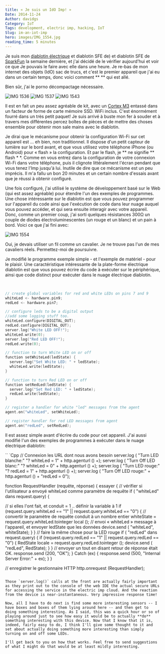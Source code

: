 ```yaml
---
title: « Je suis un IdO Imp! »
Date: 2014-11-24
Author: davidgs
Category: IoT
Tags: development, electric imp, hacking, IoT
Slug: im-an-iot-imp
hero: images/IMG_1554.jpg
reading_time: 5 minutes
---
```


Je suis mon [diablotin électrique](http://electricimp.com/) et diablotin SFE de) et diablotin SFE de [SparkFun](http://www.sparkfun.com) la semaine dernière, et j'ai décidé de le vérifier aujourd'hui et voir ce que Je pouvais le faire avec elle dans une heure. Je re-bas de mon internet des objets (IdO) sac de trucs, et c'est le premier appareil que j'ai eu dans un certain temps, donc voici comment ** ** qui est allé.

Bien sûr, j'ai le porno décompactage nécessaire.

![IMG 1536](/posts/category/iot/iot-hardware/images/IMG_1536.jpg)
![IMG 1537](/posts/category/iot/iot-hardware/images/IMG_1537.jpg)
![IMG 1543](/posts/category/iot/iot-hardware/images/IMG_1543.jpg)

Il est en fait un peu assez agréable de kit, avec un [Cortex M3](http://www.arm.com/products/processors/cortex-m/cortex-m3.php) entassé dans un facteur de forme de carte mémoire SSD. WiFi inclus. C'est énormément fourré dans un très petit paquet! Je suis arrivé à buste mon fer à souder et à travers mes différentes percez boîtes de pièces et de mettre des choses ensemble pour obtenir mon sale mains avec le diablotin.

Je dirai que le mécanisme pour obtenir la configuration Wi-Fi sur cet appareil est ... eh bien, non traditionnel. Il dispose d'un petit capteur de lumière sur le bord avant, et que vous utilisez votre téléphone iPhone (ou Android) pour « flash » la configuration. Et par le flash, je ** ne signifie ** flash * *. Comme en vous entrez dans la configuration de votre connexion Wi-Fi dans votre téléphone, puis il clignote littéralement l'écran pendant que vous tenez l'Imp jusqu'à lui. Inutile de dire que ce mécanisme est un peu imprécis. Il m'a fallu un bon 20 minutes et un certain nombre d'essais avant que je réussi à obtenir configuré.

Une fois configuré, j'ai utilisé le système de développement basé sur le Web (qui est assez agréable) pour étendre l'un des exemples de programmes. Une chose intéressante sur le diablotin est que vous pouvez programmer sur l'appareil du code ainsi que l'exécution de code dans leur nuage auquel vous pouvez accéder, et qui sera ensuite interagir avec votre appareil. Donc, comme un premier coup, j'ai sorti quelques résistances 300Ω un couple de diodes électroluminescentes (un rouge et un blanc) et un pain à bord. Voici ce que j'ai fini avec:

![IMG 1554](/posts/category/iot/iot-hardware/images/IMG_1554.jpg)

Oui, je devais utiliser un fil comme un cavalier. Je ne trouve pas l'un de mes cavaliers réels. Permettez-moi de poursuivre.

Je modifié le programme exemple simple - et l'exemple de matériel - pour le plaisir. Une caractéristique intéressante de la plate-forme électrique diablotin est que vous pouvez écrire du code à exécuter sur le périphérique, ainsi que code distinct pour exécuter dans le nuage électrique diablotin.

 
```cpp
// create global variables for red and white LEDs on pins 7 and 9
whiteLed <- hardware.pin9;
redLed <- hardware.pin7;

// configure leds to be a digital output
//add some logging stuff too.
whiteLed.configure(DIGITAL_OUT);
redLed.configure(DIGITAL_OUT);
server.log("White LED OFF!");
whiteLed.write(0);
server.log("Red LED OFF!");
redLed.write(0);

// function to turn White LED on or off
function setWhiteLed(ledState) {
  server.log("Set White LED: " + ledState);
  whiteLed.write(ledState);
}

// function to turn Red LED on or off
function setRedLed(ledState) {
  server.log("Set Red LED: " + ledState);
  redLed.write(ledState);
}

// register a handler for white "led" messages from the agent
agent.on("whiteLed", setWhiteLed);

// register handler for red LED messages from agent
agent.on("redLed", setRedLed);
```

Il est assez simple avant d'écrire du code pour cet appareil. J'ai aussi modifié l'un des exemples de programmes à exécuter dans le nuage électrique diablotin:

`` `Cpp
// Connexion les URL dont nous avons besoin
server.log ( "Turn LED blanche:" "? whiteLed = 1" + http.agenturl () +);
server.log ( "Turn Off LED blanc:" "? whiteLed = 0" + http.agenturl () +);
server.log ( "Turn LED rouge:" "? redLed = 1" + http.agenturl () +);
server.log ( "Turn Off LED rouge:" + http.agenturl () + "redLed = 0");

fonction RequestHandler (requête, réponse) {
essayer {
// vérifier si l'utilisateur a envoyé whiteLed comme paramètre de requête
if ( "whiteLed" dans request.query) {

// si elles l'ont fait, et conduit = 1 .. définir la variable à 1
if (request.query.whiteLed == "1" || request.query.whiteLed == "0") {
// convertir le paramètre de requête conduit à un nombre entier
whiteState = request.query.whiteLed.tointeger local ();
// envoi « whiteLed » message à l'appareil, et envoyer ledState que les données
device.send ( "whiteLed", whiteState);
}
}
// faire la même chose pour la LED rouge
if ( "redLed" dans request.query) {
if (request.query.redLed == "1" || request.query.redLed == "0") {
RedState locale = request.query.redLed.tointeger ();
device.send ( "redLed", RedState);
}
}
// envoyer un tout en disant retour de réponse était OK.
response.send (200, "OK");
} Catch (ex) {
response.send (500, "Internal Server Error:" + ex);
}
}

// enregistrer le gestionnaire HTTP
http.onrequest (RequestHandler);
```

Those `server.log()` calls at the front are actually fairly important as they print out to the console of the web IDE the actual secure URLs for accessing the service in the electric imp cloud. And the reaction from the device is near-instantaneous. Very impressive response time!

Now, all I have to do next is find some more interesting sensors -- I have boxes and boxes of them lying around here -- and then get to doing something interesting. As I said, this was a quick hour or so of playing around just to see how easy it would be to actually **do** something interesting with this device. Now that I know that it is, indeed, fairly easy to do, I think I'll give some thought to it and set about actually doing something more interesting than simply turning on and off some LEDs.

I'll get back to you on how that works. Feel free to send suggestions of what I might do that would be at least mildly interesting.
